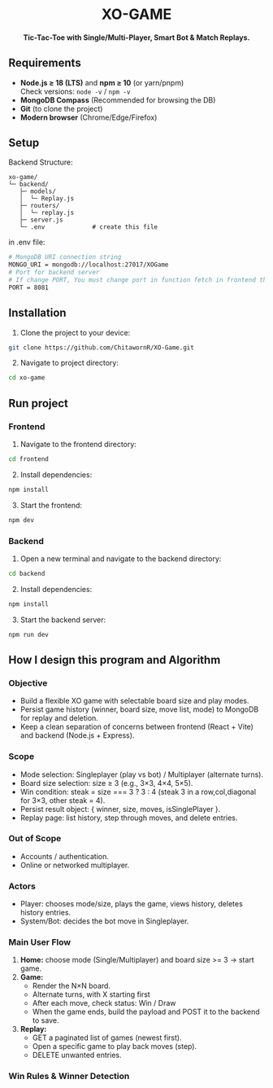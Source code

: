 <h1 align="center">
  <br>
  XO-GAME
  <br>
</h1>

<h4 align="center">Tic-Tac-Toe with Single/Multi-Player, Smart Bot & Match Replays.</h4>

## Requirements

- **Node.js ≥ 18 (LTS)** and **npm ≥ 10** (or yarn/pnpm)  
  Check versions: `node -v` / `npm -v`
- **MongoDB Compass** (Recommended for browsing the DB)
- **Git** (to clone the project)
- **Modern browser** (Chrome/Edge/Firefox)

## Setup
Backend Structure:
```
xo-game/
└─ backend/
   ├─ models/
   │  └─ Replay.js
   ├─ routers/
   │  └─ replay.js
   ├─ server.js
   └─ .env             # create this file

```
in .env file:
```bash
# MongoDB URI connection string
MONGO_URI = mongodb://localhost:27017/XOGame
# Port for backend server
# If change PORT, You must change port in function fetch in frontend the same
PORT = 8081
```

## Installation
1. Clone the project to your device:
```bash
git clone https://github.com/ChitawornR/XO-Game.git
```
2. Navigate to project directory:
```bash
cd xo-game
```
## Run project
  ### Frontend
  1. Navigate to the frontend directory:
  ```bash
  cd frontend
  ```
  2. Install dependencies:
  ```bash
  npm install
  ```
  3. Start the frontend:
  ```bash
  npm dev
  ```
  ### Backend
  1. Open a new terminal and navigate to the backend directory:
  ```bash
  cd backend
  ```
  2. Install dependencies:
  ```bash
  npm install
  ```
  3. Start the backend server:
  ```bash
  npm run dev
  ```

## How I design this program and Algorithm
  ### Objective
  - Build a flexible XO game with selectable board size and play modes.
  - Persist game history (winner, board size, move list, mode) to MongoDB for replay and deletion.
  - Keep a clean separation of concerns between frontend (React + Vite) and backend (Node.js + Express).
  ### Scope
  - Mode selection: Singleplayer (play vs bot) / Multiplayer (alternate turns).
  - Board size selection: size ≥ 3 (e.g., 3×3, 4×4, 5×5).
  - Win condition: steak = size === 3 ? 3 : 4 (steak 3 in a row,col,diagonal for 3×3, other steak = 4).
  - Persist result object: { winner, size, moves, isSinglePlayer }.
  - Replay page: list history, step through moves, and delete entries.
  ### Out of Scope
  - Accounts / authentication.
  - Online or networked multiplayer.
  ### Actors
  - Player: chooses mode/size, plays the game, views history, deletes history entries.
  - System/Bot: decides the bot move in Singleplayer.
  ### Main User Flow
  1. **Home:** choose mode (Single/Multiplayer) and board size >= 3 → start game.
  2. **Game:**
       - Render the N×N board.
       - Alternate turns, with X starting first
       - After each move, check status: Win / Draw
       - When the game ends, build the payload and POST it to the backend to save.
  3. **Replay:**
       - GET a paginated list of games (newest first).
       - Open a specific game to play back moves (step).
       - DELETE unwanted entries.
  ### Win Rules & Winner Detection
  

